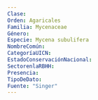 ```yaml
---
Clase: 
Orden: Agaricales
Familia: Mycenaceae
Género: 
Especie: Mycena subulifera
NombreComún: 
CategoríaUICN: 
EstadoConservaciónNacional: 
SectorenlaRBHH: 
Presencia: 
TipoDeDato: 
Fuente: "Singer"
---
```


